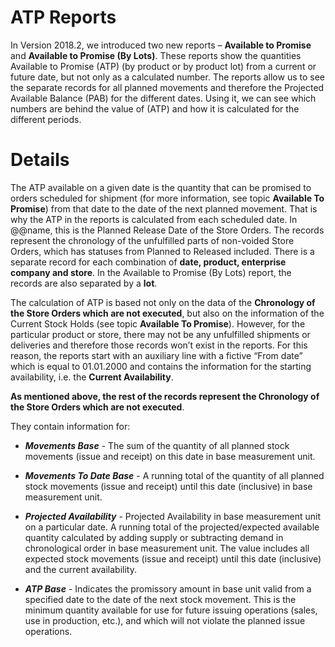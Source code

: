 # ATP Reports

In Version 2018.2, we introduced two new reports – <b>Available to Promise</b> and <b>Available to Promise (By Lots)</b>. These reports show the quantities Available to Promise (ATP) (by product or by product lot) from a current or future date, but not only as a calculated number. The reports allow us to see the separate records for all planned movements and therefore the Projected Available Balance (PAB) for the different dates. Using it, we can see which numbers are behind the value of (ATP) and how it is calculated for the different periods.

# Details

The ATP available on a given date is the quantity that can be promised to orders scheduled for shipment (for more information, see topic <b>Available To Promise</b>) from that date to the date of the next planned movement. That is why the ATP in the reports is calculated from each scheduled date. In @@name, this is the Planned Release Date of the Store Orders. The records represent the chronology of the unfulfilled parts of non-voided Store Orders, which has statuses from Planned to Released included. There is a separate record for each combination of <b>date, product, enterprise company and store</b>. In the Available to Promise (By Lots) report, the records are also separated by a <b>lot</b>.

The calculation of ATP is based not only on the data of the <b>Chronology of the Store Orders which are not executed</b>, but also on the information of the Current Stock Holds (see topic <b>Available To Promise</b>). However, for the particular product or store, there may not be any unfulfilled shipments or deliveries and therefore those records won’t exist in the reports. For this reason, the reports start with an auxiliary line with a fictive “From date” which is equal to 01.01.2000 and contains the information for the starting availability, i.e. the <b>Current Availability</b>.
 
<b>As mentioned above, the rest of the records represent the Chronology of the Store Orders which are not executed</b>. 

They contain information for:

- <b><i>Movements Base</b></i> - The sum of the quantity of all planned stock movements (issue and receipt) on this date in base measurement unit. 

- <b><i>Movements To Date Base</b></i> - A running total of the quantity of all planned stock movements (issue and receipt) until this date (inclusive) in base measurement unit.

- <b><i>Projected Availability</b></i> -  Projected Availability in base measurement unit on a particular date. A running total of the projected/expected available quantity calculated by adding supply or subtracting demand in chronological order in base measurement unit. The value includes all expected stock movements (issue and receipt) until this date (inclusive) and the current availability.

- <b><i>ATP Base</b></i> - Indicates the promissory amount in base unit valid from a specified date to the date of the next stock movement. This is the minimum quantity available for use for future issuing operations (sales, use in production, etc.), and which will not violate the planned issue operations.


